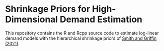 # Shrinkage Priors for High-Dimensional Demand Estimation

This repository contains the R and Rcpp source code to estimate log-linear demand models with the hierarchical shrinkage priors of [Smith and Griffin (2021)](https://papers.ssrn.com/sol3/papers.cfm?abstract_id=3833417).

